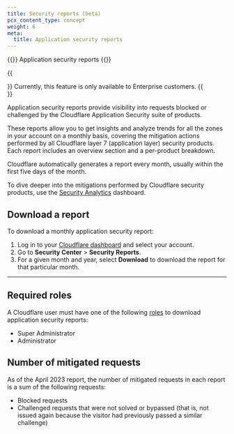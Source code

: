 ```yaml
---
title: Security reports (beta)
pcx_content_type: concept
weight: 6
meta:
  title: Application security reports
---
```


{{<beta>}} Application security reports {{</beta>}}

{{<Aside type="note">}}
Currently, this feature is only available to Enterprise customers.
{{</Aside>}}

Application security reports provide visibility into requests blocked or challenged by the Cloudflare Application Security suite of products.

These reports allow you to get insights and analyze trends for all the zones in your account on a monthly basis, covering the mitigation actions performed by all Cloudflare layer 7 (application layer) security products. Each report includes an overview section and a per-product breakdown.

Cloudflare automatically generates a report every month, usually within the first five days of the month.

To dive deeper into the mitigations performed by Cloudflare security products, use the [Security Analytics](/waf/security-analytics/) dashboard.

## Download a report

To download a monthly application security report:

1. Log in to your [Cloudflare dashboard](https://dash.cloudflare.com) and select your account.
2. Go to **Security Center** > **Security Reports**.
3. For a given month and year, select **Download** to download the report for that particular month.

---

## Required roles

A Cloudflare user must have one of the following [roles](/fundamentals/setup/manage-members/roles/) to download application security reports:

* Super Administrator
* Administrator

## Number of mitigated requests

As of the April 2023 report, the number of mitigated requests in each report is a sum of the following requests:

* Blocked requests
* Challenged requests that were not solved or bypassed (that is, not issued again because the visitor had previously passed a similar challenge)
